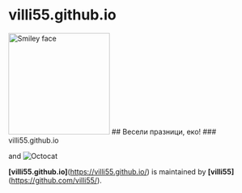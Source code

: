# villi55.github.io
 <img src="https://avatars1.githubusercontent.com/u/47612558?s=460&v=4" alt="Smiley face" height="200" width="200">
## Весели празници, еко!
### villi55.github.io

 and ![Octocat](https://avatars1.githubusercontent.com/u/47612558?s=460&v=4)

**[villi55.github.io]**(https://villi55.github.io/) is maintained by **[villi55]**(https://github.com/villi55/).
